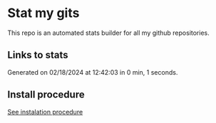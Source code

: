 # Stat my gits

This repo is an automated stats builder for all my github repositories.

## Links to stats


Generated on 02/18/2024 at 12:42:03 in 0 min, 1 seconds.

## Install procedure

[See instalation procedure](./src/install.md)
